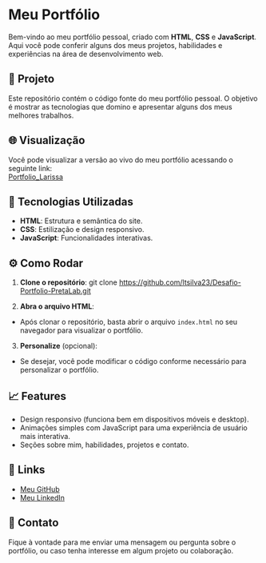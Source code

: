 # Meu Portfólio

Bem-vindo ao meu portfólio pessoal, criado com **HTML**, **CSS** e **JavaScript**. Aqui você pode conferir alguns dos meus projetos, habilidades e experiências na área de desenvolvimento web.

## 📁 Projeto

Este repositório contém o código fonte do meu portfólio pessoal. O objetivo é mostrar as tecnologias que domino e apresentar alguns dos meus melhores trabalhos.

## 🌐 Visualização

Você pode visualizar a versão ao vivo do meu portfólio acessando o seguinte link:  
[Portfolio_Larissa](https://ltsilva-me.netlify.app/)

## 🚀 Tecnologias Utilizadas

- **HTML**: Estrutura e semântica do site.
- **CSS**: Estilização e design responsivo.
- **JavaScript**: Funcionalidades interativas.

## ⚙️ Como Rodar

1. **Clone o repositório**:
git clone https://github.com/ltsilva23/Desafio-Portfolio-PretaLab.git


2. **Abra o arquivo HTML**:
- Após clonar o repositório, basta abrir o arquivo `index.html` no seu navegador para visualizar o portfólio.

3. **Personalize** (opcional):
- Se desejar, você pode modificar o código conforme necessário para personalizar o portfólio.

## 📈 Features

- Design responsivo (funciona bem em dispositivos móveis e desktop).
- Animações simples com JavaScript para uma experiência de usuário mais interativa.
- Seções sobre mim, habilidades, projetos e contato.

## 🔗 Links

- [Meu GitHub](https://github.com/ltsilva23)
- [Meu LinkedIn](https://www.linkedin.com/in/larissa-silva-93452911b/https://www.linkedin.com/in/larissa-silva-93452911b/)

## 💬 Contato

Fique à vontade para me enviar uma mensagem ou pergunta sobre o portfólio, ou caso tenha interesse em algum projeto ou colaboração.
